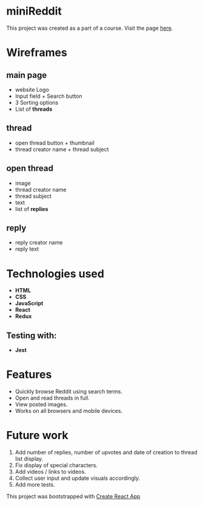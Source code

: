 # miniReddit
This project was created as a part of a course.
Visit the page [here](http://www.mini_reddit.surge.sh).


# Wireframes
## main page
* website Logo
* Input field + Search button
* 3 Sorting options
* List of **threads**

## thread
* open thread button + thumbnail
* thread creator name + thread subject 

## open thread
* image
* thread creator name
* thread subject
* text
* list of **replies**

## reply
* reply creator name
* reply text


# Technologies used
* **HTML**
* **CSS**
* **JavaScript**
* **React**
* **Redux**

## Testing with:
* **Jest**


# Features
* Quickly browse Reddit using search terms.
* Open and read threads in full.
* View posted images.
* Works on all browsers and mobile devices.


# Future work
1. Add number of replies, number of upvotes and date of creation to thread list display.
2. Fix display of special characters.
3. Add videos / links to videos.
4. Collect user input and update visuals accordingly.
5. Add more tests.


This project was bootstrapped with 
[Create React App](https://github.com/facebook/create-react-app)